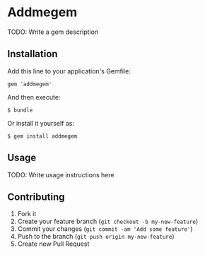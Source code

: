 # Addmegem

TODO: Write a gem description

## Installation

Add this line to your application's Gemfile:

    gem 'addmegem'

And then execute:

    $ bundle

Or install it yourself as:

    $ gem install addmegem

## Usage

TODO: Write usage instructions here

## Contributing

1. Fork it
2. Create your feature branch (`git checkout -b my-new-feature`)
3. Commit your changes (`git commit -am 'Add some feature'`)
4. Push to the branch (`git push origin my-new-feature`)
5. Create new Pull Request
